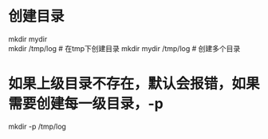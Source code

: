# 创建目录
mkdir mydir  
mkdir /tmp/log  # 在tmp下创建目录
mkdir mydir /tmp/log  # 创建多个目录
# 如果上级目录不存在，默认会报错，如果需要创建每一级目录，-p
mkdir -p /tmp/log
